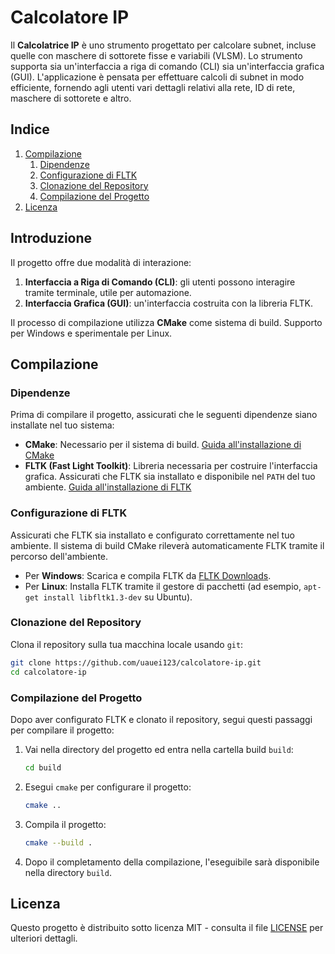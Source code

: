 # Calcolatore IP

Il **Calcolatrice IP** è uno strumento progettato per calcolare subnet, incluse quelle con maschere di sottorete fisse e variabili (VLSM). Lo strumento supporta sia un'interfaccia a riga di comando (CLI) sia un'interfaccia grafica (GUI). L'applicazione è pensata per effettuare calcoli di subnet in modo efficiente, fornendo agli utenti vari dettagli relativi alla rete, ID di rete, maschere di sottorete e altro.

## Indice

1. [Compilazione](#compilazione)
   1. [Dipendenze](#dipendenze)
   2. [Configurazione di FLTK](#configurazione-di-fltk)
   3. [Clonazione del Repository](#clonazione-del-repository)
   4. [Compilazione del Progetto](#compilazione-del-progetto)
2. [Licenza](#licenza)

## Introduzione

Il progetto offre due modalità di interazione:
1. **Interfaccia a Riga di Comando (CLI)**: gli utenti possono interagire tramite terminale, utile per automazione.
2. **Interfaccia Grafica (GUI)**: un'interfaccia costruita con la libreria FLTK.

Il processo di compilazione utilizza **CMake** come sistema di build.
Supporto per Windows e sperimentale per Linux.

## Compilazione

### Dipendenze

Prima di compilare il progetto, assicurati che le seguenti dipendenze siano installate nel tuo sistema:

- **CMake**: Necessario per il sistema di build. [Guida all'installazione di CMake](https://cmake.org/install/)
- **FLTK (Fast Light Toolkit)**: Libreria necessaria per costruire l'interfaccia grafica. Assicurati che FLTK sia installato e disponibile nel `PATH` del tuo ambiente. [Guida all'installazione di FLTK](https://www.fltk.org/)

### Configurazione di FLTK

Assicurati che FLTK sia installato e configurato correttamente nel tuo ambiente. Il sistema di build CMake rileverà automaticamente FLTK tramite il percorso dell'ambiente.

- Per **Windows**: Scarica e compila FLTK da [FLTK Downloads](https://www.fltk.org/download.php).
- Per **Linux**: Installa FLTK tramite il gestore di pacchetti (ad esempio, `apt-get install libfltk1.3-dev` su Ubuntu).

### Clonazione del Repository

Clona il repository sulla tua macchina locale usando `git`:

```bash
git clone https://github.com/uauei123/calcolatore-ip.git
cd calcolatore-ip
```

### Compilazione del Progetto

Dopo aver configurato FLTK e clonato il repository, segui questi passaggi per compilare il progetto:

1. Vai nella directory del progetto ed entra nella cartella build `build`:
    ```bash
    cd build
    ```

2. Esegui `cmake` per configurare il progetto:
    ```bash
    cmake ..
    ```

3. Compila il progetto:
    ```bash
    cmake --build .
    ```

4. Dopo il completamento della compilazione, l'eseguibile sarà disponibile nella directory `build`.

## Licenza

Questo progetto è distribuito sotto licenza MIT - consulta il file [LICENSE](LICENSE) per ulteriori dettagli.
